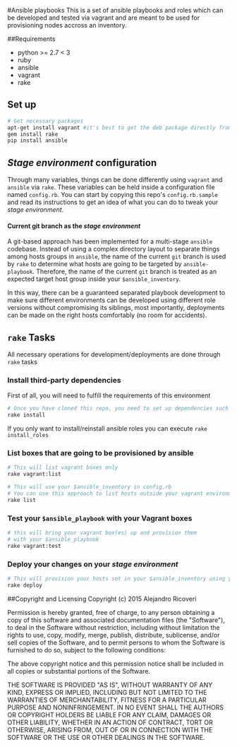 #Ansible playbooks
This is a set of ansible playbooks and roles which can be developed and tested via vagrant and are meant to be used for provisioning nodes accross an inventory. 

##Requirements
* python >= 2.7 < 3
* ruby
* ansible
* vagrant
* rake

## Set up

```bash
# Get necessary packages
apt-get install vagrant #it's best to get the deb package directly from vagrantup.com
gem install rake
pip install ansible
```

## *Stage environment* configuration
Through many variables, things can be done differently using `vagrant` and `ansible` via `rake`.  These variables can be held inside a configuration file named `config.rb`. You can start by copying this repo's `config.rb.sample` and read its instructions to get an idea of what you can do to tweak your *stage environment*.

#### Current git branch as the *stage environment*
A git-based approach has been implemented for a multi-stage `ansible` codebase. Instead of using a complex directory layout to separate things among hosts groups in `ansible`, the name of the current `git` branch is used by `rake` to determine what hosts are going to be targeted by `ansible-playbook`. Therefore, the name of the current `git` branch is treated as an expected target host group inside your `$ansible_inventory`.  

In this way, there can be a guaranteed separated playbook development to make sure different environments can be developed using different role versions without compromising its siblings,  most importantly, deployments can be made on the right hosts comfortably (no room for accidents).

## `rake` Tasks

All necessary operations for development/deployments are done through `rake` tasks

### Install third-party dependencies

First of all, you will need to fulfill the requirements of this environment
```bash
# Once you have cloned this repo, you need to set up dependencies such as ansible roles, etc.
rake install
```

If you only want to install/reinstall ansible roles you can execute `rake install_roles` 

### List boxes that are going to be provisioned by ansible
```bash
# This will list vagrant boxes only
rake vagrant:list

# This will use your $ansible_inventory in config.rb
# You can use this approach to list hosts outside your vagrant environment
rake list
```

### Test your `$ansible_playbook` with your Vagrant boxes
```bash
# this will bring your vagrant box(es) up and provision them 
# with your $ansible_playbook
rake vagrant:test
```

### Deploy your changes on your *stage environment*

```bash
# This will provision your hosts set in your $ansible_inventory using your $ansible_playbook
rake deploy 
```

##Copyright and Licensing
Copyright (c) 2015 Alejandro Ricoveri

Permission is hereby granted, free of charge, to any person obtaining a copy
of this software and associated documentation files (the "Software"), to deal
in the Software without restriction, including without limitation the rights
to use, copy, modify, merge, publish, distribute, sublicense, and/or sell
copies of the Software, and to permit persons to whom the Software is
furnished to do so, subject to the following conditions:

The above copyright notice and this permission notice shall be included in
all copies or substantial portions of the Software.

THE SOFTWARE IS PROVIDED "AS IS", WITHOUT WARRANTY OF ANY KIND, EXPRESS OR
IMPLIED, INCLUDING BUT NOT LIMITED TO THE WARRANTIES OF MERCHANTABILITY,
FITNESS FOR A PARTICULAR PURPOSE AND NONINFRINGEMENT. IN NO EVENT SHALL THE
AUTHORS OR COPYRIGHT HOLDERS BE LIABLE FOR ANY CLAIM, DAMAGES OR OTHER
LIABILITY, WHETHER IN AN ACTION OF CONTRACT, TORT OR OTHERWISE, ARISING FROM,
OUT OF OR IN CONNECTION WITH THE SOFTWARE OR THE USE OR OTHER DEALINGS IN
THE SOFTWARE.